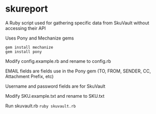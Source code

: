 # skureport
A Ruby script used for gathering specific data from SkuVault without accessing their API

Uses Pony and Mechanize gems

```
gem install mechanize
gem install pony
```

Modify config.example.rb and rename to config.rb

EMAIL fields are fields use in the Pony gem (TO, FROM, SENDER, CC, Attachment Prefix, etc)

Username and password fields are for SkuVault

Modify SKU.example.txt and rename to SKU.txt

Run skuvault.rb `ruby skuvault.rb`
